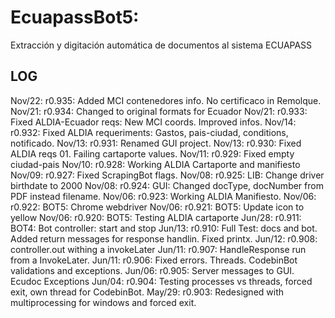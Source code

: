# EcuapassBot5: 
Extracción y digitación automática de documentos al sistema ECUAPASS

## LOG
Nov/22: r0.935: Added MCI contenedores info. No certificaco in Remolque.
Nov/21: r0.934: Changed to original formats for Ecuador
Nov/21: r0.933: Fixed ALDIA-Ecuador reqs: New MCI coords. Improved infos.
Nov/14: r0.932: Fixed ALDIA requeriments: Gastos, pais-ciudad, conditions, notificado.
Nov/13: r0.931: Renamed GUI project.
Nov/13: r0.930: Fixed ALDIA reqs 01. Failing cartaporte values. 
Nov/11: r0.929: Fixed empty ciudad-pais
Nov/10: r0.928: Working ALDIA Cartaporte and manifiesto
Nov/09: r0.927: Fixed ScrapingBot flags.
Nov/08: r0.925: LIB: Change driver birthdate to 2000
Nov/08: r0.924: GUI: Changed docType, docNumber from PDF instead filename.
Nov/06: r0.923: Working ALDIA Manifiesto.
Nov/06: r0.922: BOT5: Chrome webdriver
Nov/06: r0.921: BOT5: Update icon to yellow
Nov/06: r0.920: BOT5: Testing ALDIA cartaporte
Jun/28: r0.911: BOT4: Bot controller: start and stop
Jun/13: r0.910: Full Test: docs and bot. Added return messages for response handlin. Fixed printx.
Jun/12: r0.908: controller.out withing a invokeLater
Jun/11: r0.907: HandleResponse run from a InvokeLater.
Jun/11: r0.906: Fixed errors. Threads. CodebinBot validations and exceptions.
Jun/06: r0.905: Server messages to GUI. Ecudoc Exceptions 
Jun/04: r0.904: Testing processes vs threads, forced exit, own thread for CodebinBot.
May/29: r0.903: Redesigned with multiprocessing for windows and forced exit.


